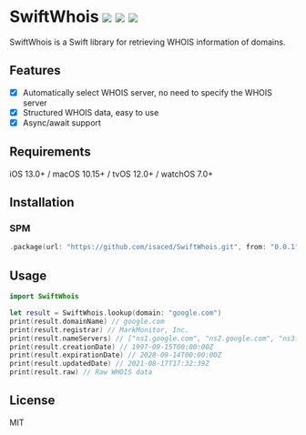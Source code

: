 # SwiftWhois <a href="https://github.com/isaced/SwiftWhois/actions/workflows/test.yml"><img src="https://github.com/isaced/SwiftWhois/actions/workflows/test.yml/badge.svg"></a> <a href="https://swift.org/package-manager/"><img src="https://img.shields.io/badge/SPM-supported-DE5C43.svg?style=flat"></a> <a href="https://raw.githubusercontent.com/isaced/SwiftWhois/master/LICENSE"><img src="https://img.shields.io/badge/license-MIT-black"></a>

SwiftWhois is a Swift library for retrieving WHOIS information of domains.

## Features

- [x] Automatically select WHOIS server, no need to specify the WHOIS server
- [x] Structured WHOIS data, easy to use
- [x] Async/await support

## Requirements

iOS 13.0+ / macOS 10.15+ / tvOS 12.0+ / watchOS 7.0+

## Installation

### SPM

```swift
.package(url: "https://github.com/isaced/SwiftWhois.git", from: "0.0.1")
```

## Usage

```swift
import SwiftWhois

let result = SwiftWhois.lookup(domain: "google.com")
print(result.domainName) // google.com
print(result.registrar) // MarkMonitor, Inc.
print(result.nameServers) // ["ns1.google.com", "ns2.google.com", "ns3.google.com", "ns4.google.com"]
print(result.creationDate) // 1997-09-15T00:00:00Z
print(result.expirationDate) // 2028-09-14T00:00:00Z
print(result.updatedDate) // 2021-08-17T17:32:39Z
print(result.raw) // Raw WHOIS data
```

## License

MIT
